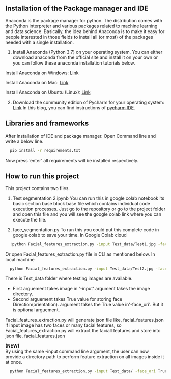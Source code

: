 ## Installation of the Package manager and IDE

Anaconda is the package manager for python. The distribution comes with the Python interpreter and various packages related to machine learning and data science.
Basically, the idea behind Anaconda is to make it easy for people interested in those fields to install all (or most) of the packages needed with a single installation. 

1. Install Anaconda (Python 3.7) on your operating system. You can either download anaconda from the official site and install it on your own or you can follow these anaconda installation tutorials below.

Install Anaconda on Windows: [Link](https://medium.com/@GalarnykMichael/install-python-anaconda-on-windows-2020-f8e188f9a63d)

Install Anaconda on Mac: [Link](https://medium.com/@GalarnykMichael/install-python-on-mac-anaconda-ccd9f2014072)

Install Anaconda on Ubuntu (Linux): [Link](https://medium.com/@GalarnykMichael/install-python-on-ubuntu-anaconda-65623042cb5a)

2.  Download the community edition of Pycharm for your operating system: [Link](https://www.jetbrains.com/pycharm/download/)
In this blog, you can find instructions of [pycharm IDE](https://www.tutorialspoint.com/pycharm/pycharm_installation.htm).



## Libraries and frameworks

After installation of IDE and package manager.
Open Command line and write a below line.

```bash
  pip install -r requirements.txt
```
Now press ‘enter’ all requirements will be installed respectively.


## How to run this project
This project contains two files.
1. Test segmentation 2.ipynb
You can run this in google colab notebook its basic section base block base file which contains individual code execution processes.
Just go to the repository or go to the project folder and open this file and you will see the google colab link where you can execute the file.

2. face_segmentation.py
To run this you could put this complete code in google colab to save your time.
In Google Colab cloud
```bash
  !python Facial_features_extraction.py -input Test_data/Test1.jpg -face_ori True
```
Or open Facial_features_extraction.py  file in CLI as mentioned below.
In local machine
```bash
  python Facial_features_extraction.py -input Test_data/Test2.jpg -face_ori True
```
There is Test_data folder where testing images are available.

- First arguement takes image in '-input' argument takes the image directory.
- Second arguement takes True value for storing face Direction(orientation).
argument takes the True value in'-face_ori'. But it is optional arguement. 

Facial_features_extraction.py will generate json file like, facial_features.json
if input image has two faces or many facial features, so Facial_features_extraction.py will extract the faciall features and store into json file. 
facial_features.json

**(NEW)**  
By using the same -input command line argument, the user can now provide a directory path to perform feature extraction on all images inside it at once. 
```bash
  python Facial_features_extraction.py -input Test_data/ -face_ori True
```


